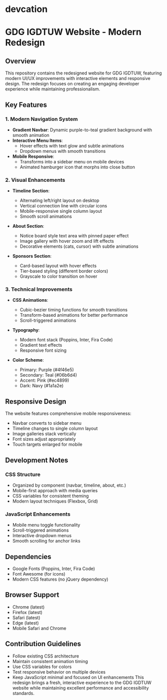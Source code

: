 # devcation

# GDG IGDTUW Website - Modern Redesign

## Overview

This repository contains the redesigned website for GDG IGDTUW, featuring modern UI/UX improvements with interactive elements and responsive design. The redesign focuses on creating an engaging developer experience while maintaining professionalism.

## Key Features

### 1. Modern Navigation System

- **Gradient Navbar**: Dynamic purple-to-teal gradient background with smooth animation
- **Interactive Menu Items**:
  - Hover effects with text glow and subtle animations
  - Dropdown menus with smooth transitions
- **Mobile Responsive**:
  - Transforms into a sidebar menu on mobile devices
  - Animated hamburger icon that morphs into close button

### 2. Visual Enhancements

- **Timeline Section**:
  - Alternating left/right layout on desktop
  - Vertical connection line with circular icons
  - Mobile-responsive single column layout
  - Smooth scroll animations

- **About Section**:
  - Notice board style text area with pinned paper effect
  - Image gallery with hover zoom and lift effects
  - Decorative elements (cats, cursor) with subtle animations

- **Sponsors Section**:
  - Card-based layout with hover effects
  - Tier-based styling (different border colors)
  - Grayscale to color transition on hover

### 3. Technical Improvements

- **CSS Animations**:
  - Cubic-bezier timing functions for smooth transitions
  - Transform-based animations for better performance
  - Scroll-triggered animations

- **Typography**:
  - Modern font stack (Poppins, Inter, Fira Code)
  - Gradient text effects
  - Responsive font sizing

- **Color Scheme**:
  - Primary: Purple (#4f46e5)
  - Secondary: Teal (#06b6d4)
  - Accent: Pink (#ec4899)
  - Dark: Navy (#1a1a2e)

## Responsive Design

The website features comprehensive mobile responsiveness:

- Navbar converts to sidebar menu
- Timeline changes to single column layout
- Image galleries stack vertically
- Font sizes adjust appropriately
- Touch targets enlarged for mobile

## Development Notes

### CSS Structure

- Organized by component (navbar, timeline, about, etc.)
- Mobile-first approach with media queries
- CSS variables for consistent theming
- Modern layout techniques (Flexbox, Grid)

### JavaScript Enhancements

- Mobile menu toggle functionality
- Scroll-triggered animations
- Interactive dropdown menus
- Smooth scrolling for anchor links

## Dependencies

- Google Fonts (Poppins, Inter, Fira Code)
- Font Awesome (for icons)
- Modern CSS features (no jQuery dependency)

## Browser Support

- Chrome (latest)
- Firefox (latest)
- Safari (latest)
- Edge (latest)
- Mobile Safari and Chrome

## Contribution Guidelines

- Follow existing CSS architecture
- Maintain consistent animation timing
- Use CSS variables for colors
- Test responsive behavior on multiple devices
- Keep JavaScript minimal and focused on UI enhancements
This redesign brings a fresh, interactive experience to the GDG IGDTUW website while maintaining excellent performance and accessibility standards.
